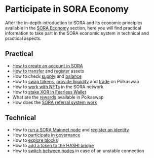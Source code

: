 # Participate in SORA Economy

After the in-depth introduction to SORA and its economic principles
available in the [SORA Economy](sora-economy.md) section, here you
will find practical information to take part in the SORA economic system in technical and
practical aspects.

## Practical

- [How to create an account in SORA](create-an-address.md)
- [How to transfer](transfer.md) and [register](register-an-asset.md) assets
- How to check [supply](check-supply.md) and [balance](check-balance.md)
- How to [swap tokens](swap.md), [provide liquidity](provide-liquidity.md)
  and [trade](advanced-trading.md) on Polkaswap
- How to [work with NFTs](nft.md) in the SORA network
- How to [stake XOR in Fearless Wallet](stake-in-fearless-wallet.md)
- What are the [rewards](rewards.md) available in Polkaswap
- How does the [SORA referral system work](referral.md)

## Technical

- How to [run a SORA Mainnet node](running-a-node.md) and [register an identity](id.md)
- How to [participate in governance](fast-track-public-voting.md)
- How to [explore blocks](explore-blocks.md)
- How to [add a token to the HASHI bridge](adding-a-token-to-a-hashi-bridge.md)
- How to [switch between nodes](nodes-connection.md) in case of an
  unstable connection

